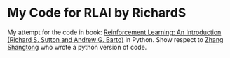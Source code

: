 # My Code for RLAI by RichardS
My attempt for the code in book: [Reinforcement Learning: An Introduction (Richard S. Sutton and Andrew G. Barto)](http://incompleteideas.net/book/the-book-2nd.html) in Python.
Show respect to [Zhang Shangtong](https://github.com/ShangtongZhang/reinforcement-learning-an-introduction) who wrote a python version of code.

